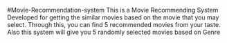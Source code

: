 #Movie-Recommendation-system
This is a Movie Recommending System Developed for getting the similar movies based on the movie that you may select.
Through this, you can find 5 recommended movies from your taste.
Also this system will give you 5 randomly selected movies based on Genre
